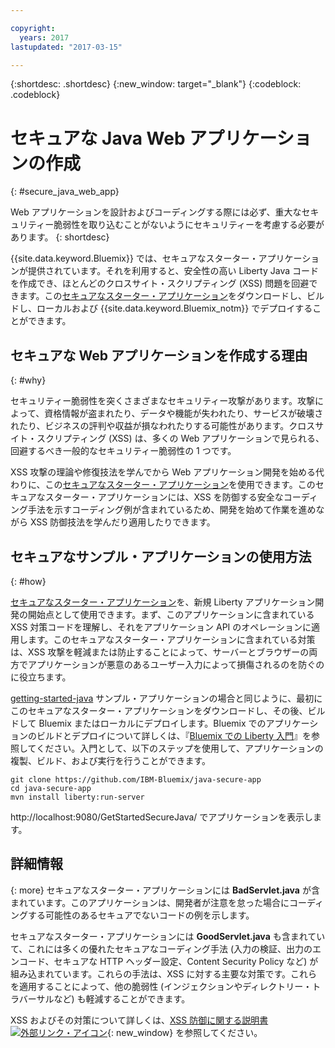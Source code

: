 ```yaml
---

copyright:
  years: 2017
lastupdated: "2017-03-15"

---
```


{:shortdesc: .shortdesc}
{:new_window: target="_blank"}
{:codeblock: .codeblock}

# セキュアな Java Web アプリケーションの作成
{: #secure_java_web_app}

Web アプリケーションを設計およびコーディングする際には必ず、重大なセキュリティー脆弱性を取り込むことがないようにセキュリティーを考慮する必要があります。
{: shortdesc}

{{site.data.keyword.Bluemix}} では、セキュアなスターター・アプリケーションが提供されています。それを利用すると、安全性の高い Liberty Java コードを作成でき、ほとんどのクロスサイト・スクリプティング (XSS) 問題を回避できます。この[セキュアなスターター・アプリケーション](https://github.com/IBM-Bluemix/java-secure-app)をダウンロードし、ビルドし、ローカルおよび {{site.data.keyword.Bluemix_notm}} でデプロイすることができます。

## セキュアな Web アプリケーションを作成する理由
{: #why}

セキュリティー脆弱性を突くさまざまなセキュリティー攻撃があります。攻撃によって、資格情報が盗まれたり、データや機能が失われたり、サービスが破壊されたり、ビジネスの評判や収益が損なわれたりする可能性があります。クロスサイト・スクリプティング (XSS) は、多くの Web アプリケーションで見られる、回避するべき一般的なセキュリティー脆弱性の 1 つです。

XSS 攻撃の理論や修復技法を学んでから Web アプリケーション開発を始める代わりに、この[セキュアなスターター・アプリケーション](https://github.com/IBM-Bluemix/java-secure-app)を使用できます。このセキュアなスターター・アプリケーションには、XSS を防御する安全なコーディング手法を示すコーディング例が含まれているため、開発を始めて作業を進めながら XSS 防御技法を学んだり適用したりできます。

## セキュアなサンプル・アプリケーションの使用方法
{: #how}

[セキュアなスターター・アプリケーション](https://github.com/IBM-Bluemix/java-secure-app)を、新規 Liberty アプリケーション開発の開始点として使用できます。まず、このアプリケーションに含まれている XSS 対策コードを理解し、それをアプリケーション API のオペレーションに適用します。このセキュアなスターター・アプリケーションに含まれている対策は、XSS 攻撃を軽減または防止することによって、サーバーとブラウザーの両方でアプリケーションが悪意のあるユーザー入力によって損傷されるのを防ぐのに役立ちます。

[getting-started-java](https://github.com/IBM-Bluemix/get-started-java) サンプル・アプリケーションの場合と同じように、最初にこのセキュアなスターター・アプリケーションをダウンロードし、その後、ビルドして Bluemix またはローカルにデプロイします。Bluemix でのアプリケーションのビルドとデプロイについて詳しくは、『[Bluemix での Liberty 入門](getting-started.html)』を参照してください。入門として、以下のステップを使用して、アプリケーションの複製、ビルド、および実行を行うことができます。

```
git clone https://github.com/IBM-Bluemix/java-secure-app
cd java-secure-app
mvn install liberty:run-server
```
http://localhost:9080/GetStartedSecureJava/ でアプリケーションを表示します。

## 詳細情報
{: more}
セキュアなスターター・アプリケーションには **BadServlet.java** が含まれています。このアプリケーションは、開発者が注意を怠った場合にコーディングする可能性のあるセキュアでないコードの例を示します。

セキュアなスターター・アプリケーションには **GoodServlet.java** も含まれていて、これには多くの優れたセキュアなコーディング手法 (入力の検証、出力のエンコード、セキュアな HTTP ヘッダー設定、Content Security Policy など) が組み込まれています。これらの手法は、XSS に対する主要な対策です。これらを適用することによって、他の脆弱性 (インジェクションやディレクトリー・トラバーサルなど) も軽減することができます。

XSS およびその対策について詳しくは、[XSS 防御に関する説明書 ![外部リンク・アイコン](../../icons/launch-glyph.svg "外部リンク・アイコン")](https://www.owasp.org/index.php/XSS){: new_window} を参照してください。
